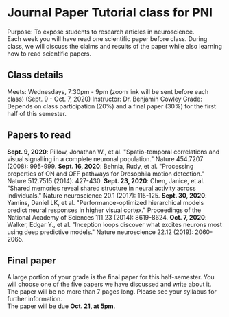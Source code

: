 # Journal Paper Tutorial class for PNI
Purpose: To expose students to research articles in neuroscience.\
Each week you will have read one scientific paper before class. During class, we will discuss the claims and results of the paper while also learning how to read scientific papers.

## Class details

Meets: Wednesdays, 7:30pm - 9pm  (zoom link will be sent before each class) (Sept. 9 - Oct. 7, 2020)
Instructor: Dr. Benjamin Cowley
Grade: Depends on class participation (20%) and a final paper (30%) for the first half of this semester.

## Papers to read

**Sept. 9, 2020**: Pillow, Jonathan W., et al. "Spatio-temporal correlations and visual signalling in a complete neuronal population." Nature 454.7207 (2008): 995-999.
**Sept. 16, 2020**: Behnia, Rudy, et al. "Processing properties of ON and OFF pathways for Drosophila motion detection." Nature 512.7515 (2014): 427-430.
**Sept. 23, 2020**: Chen, Janice, et al. "Shared memories reveal shared structure in neural activity across individuals." Nature neuroscience 20.1 (2017): 115-125.
**Sept. 30, 2020**: Yamins, Daniel LK, et al. "Performance-optimized hierarchical models predict neural responses in higher visual cortex." Proceedings of the National Academy of Sciences 111.23 (2014): 8619-8624.
**Oct. 7, 2020**: Walker, Edgar Y., et al. "Inception loops discover what excites neurons most using deep predictive models." Nature neuroscience 22.12 (2019): 2060-2065.


## Final paper
A large portion of your grade is the final paper for this half-semester. You will choose one of the five papers we have discussed and write about it. The paper will be no more than 7 pages long.  Please see your syllabus for further information.\
The paper will be due **Oct. 21, at 5pm**. 
